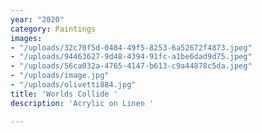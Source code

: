 ```yaml
---
year: "2020"
category: Paintings
images:
- "/uploads/32c70f5d-0484-49f5-8253-6a52672f4873.jpeg"
- "/uploads/94463627-9d48-4394-91fc-a1be6dad9d75.jpeg"
- "/uploads/56ca032a-4765-4147-b613-c9a44878c5da.jpeg"
- "/uploads/image.jpg"
- "/uploads/olivetti884.jpg"
title: 'Worlds Collide '
description: 'Acrylic on Linen '

---
```


